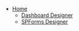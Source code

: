* [Home](/)
    * [Dashboard Designer](dashboard-designer.md)
    * [SPForms Designer](spforms-designer.md)
